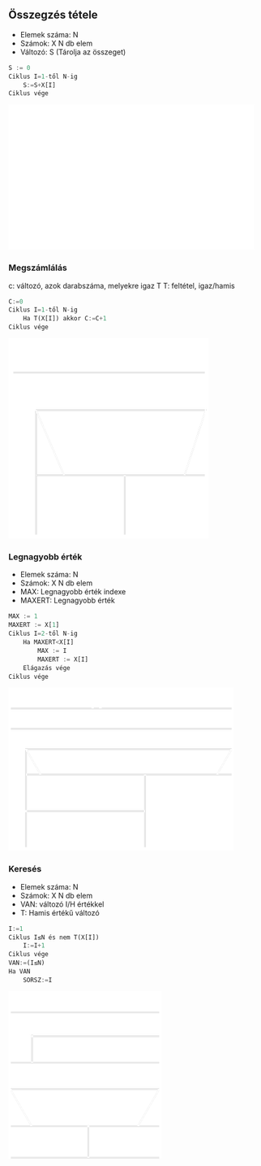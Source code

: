 ## Összegzés tétele
- Elemek száma: N
- Számok: X N db elem
- Változó: S (Tárolja az összeget)

```Python
S := 0
Ciklus I=1-től N-ig
    S:=S+X[I]
Ciklus vége
```

![asd](Tetel-osszegzes.png)

### Megszámlálás
c: változó, azok darabszáma, melyekre igaz T
T: feltétel, igaz/hamis

```Python
C:=0
Ciklus I=1-től N-ig
    Ha T(X[I]) akkor C:=C+1
Ciklus vége
```

![asd](Tetel-megszamlalas.png)

### Legnagyobb érték
- Elemek száma: N
- Számok: X N db elem
- MAX: Legnagyobb érték indexe
- MAXERT: Legnagyobb érték

```Python
MAX := 1
MAXERT := X[1]
Ciklus I=2-től N-ig
    Ha MAXERT<X[I]
        MAX := I
        MAXERT := X[I]
    Elágazás vége
Ciklus vége
```

![kep](Tetel-legnagyobb.png)

### Keresés
- Elemek száma: N
- Számok: X N db elem
- VAN: változó I/H értékkel
- T: Hamis értékű változó

```Python
I:=1
Ciklus I≤N és nem T(X[I])
    I:=I+1
Ciklus vége
VAN:=(I≤N)
Ha VAN
    SORSZ:=I
```

![kep](Tetel-kereses.png)

